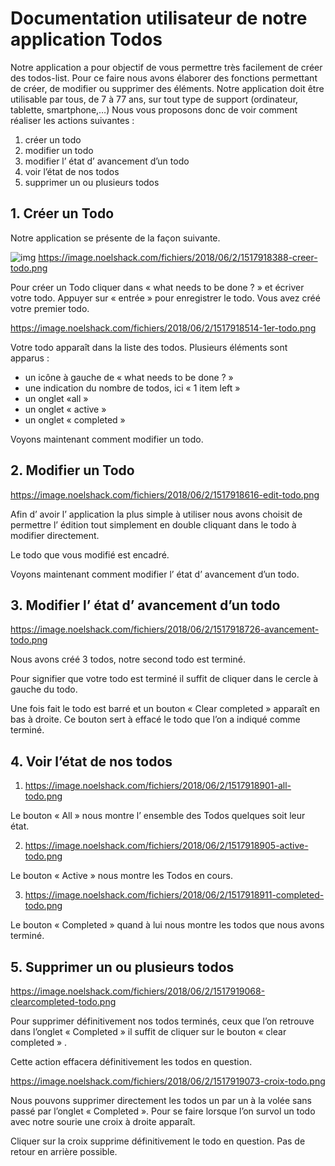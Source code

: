 # Documentation utilisateur de notre application Todos

Notre application a pour objectif de vous permettre très facilement de créer des todos-list.
Pour ce faire nous avons élaborer des fonctions permettant de créer, de modifier ou supprimer des éléments.
Notre application doit être utilisable par tous, de 7 à 77 ans, sur tout type de support (ordinateur, tablette, smartphone,…)
Nous vous proposons donc de voir comment réaliser les actions suivantes :
1. créer un todo
2. modifier un todo
3. modifier l’ état d’ avancement d’un todo
4. voir l’état de nos todos
5. supprimer un ou plusieurs  todos


## 1. Créer un Todo

Notre application se présente de la façon suivante.

![img](creer_todo.png)
https://image.noelshack.com/fichiers/2018/06/2/1517918388-creer-todo.png

Pour créer un Todo cliquer dans « what needs to be done ? » et écriver votre todo.
Appuyer sur « entrée » pour enregistrer le todo.
Vous avez créé votre premier todo.

https://image.noelshack.com/fichiers/2018/06/2/1517918514-1er-todo.png

Votre todo apparaît dans la liste des todos.
Plusieurs éléments sont apparus :
+ un icône à gauche de « what needs to be done ? »
+ une indication du nombre de todos, ici « 1 item left »
+ un onglet «all »
+ un onglet « active »
+ un onglet « completed »

Voyons maintenant comment modifier un todo.


## 2. Modifier un Todo

https://image.noelshack.com/fichiers/2018/06/2/1517918616-edit-todo.png

Afin d’ avoir l’ application la plus simple à utiliser nous avons choisit de permettre l’ édition tout simplement en double cliquant dans le todo à modifier directement.

Le todo que vous modifié est encadré.

Voyons  maintenant comment modifier l’ état d’ avancement d’un todo.


## 3. Modifier l’ état d’ avancement d’un todo

https://image.noelshack.com/fichiers/2018/06/2/1517918726-avancement-todo.png

Nous avons créé 3 todos, notre second todo est terminé.

Pour signifier que votre todo est terminé il suffit de cliquer dans le cercle à gauche du todo.

Une fois fait le todo est barré et un bouton « Clear completed » apparaît en bas à droite. Ce bouton sert à effacé le todo que l’on a indiqué comme terminé.


## 4. Voir l’état de nos todos

1. https://image.noelshack.com/fichiers/2018/06/2/1517918901-all-todo.png

Le bouton « All » nous montre l’ ensemble des Todos quelques soit leur état.

2. https://image.noelshack.com/fichiers/2018/06/2/1517918905-active-todo.png

Le bouton « Active » nous montre les Todos en cours.

3. https://image.noelshack.com/fichiers/2018/06/2/1517918911-completed-todo.png

Le bouton « Completed » quand à lui nous montre les todos que nous avons terminé.


## 5. Supprimer un ou plusieurs todos

https://image.noelshack.com/fichiers/2018/06/2/1517919068-clearcompleted-todo.png

Pour supprimer définitivement nos todos terminés, ceux que l’on retrouve dans l’onglet « Completed » il suffit de cliquer sur le bouton « clear completed » .

Cette action effacera définitivement les todos en question.


https://image.noelshack.com/fichiers/2018/06/2/1517919073-croix-todo.png

Nous pouvons supprimer directement les todos un par un à la volée sans passé par l’onglet « Completed ». Pour se faire lorsque l’on survol un todo avec notre sourie une croix à droite apparaît.

Cliquer sur la croix supprime définitivement le todo en question. Pas de retour en arrière possible.





